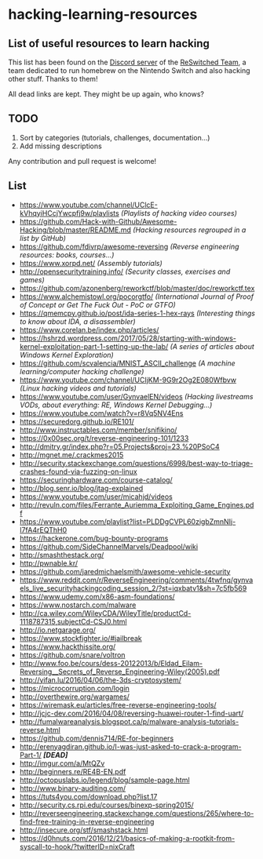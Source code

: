 # hacking-learning-resources
## List of useful resources to learn hacking

This list has been found on the [Discord server](https://discord.gg/DThbZ7z) of the [ReSwitched Team](https://reswitched.tech/), a team dedicated to run homebrew on the Nintendo Switch and also hacking other stuff. Thanks to them!

All dead links are kept. They might be up again, who knows?

## TODO

1. Sort by categories (tutorials, challenges, documentation...)
1. Add missing descriptions

Any contribution and pull request is welcome!

## List

* https://www.youtube.com/channel/UClcE-kVhqyiHCcjYwcpfj9w/playlists *(Playlists of hacking video courses)*
* https://github.com/Hack-with-Github/Awesome-Hacking/blob/master/README.md *(Hacking resources regrouped in a list by GitHub)*
* https://github.com/fdivrp/awesome-reversing *(Reverse engineering resources: books, courses...)*
* https://www.xorpd.net/ *(Assembly tutorials)*
* http://opensecuritytraining.info/ *(Security classes, exercises and games)*
* https://github.com/azonenberg/reworkctf/blob/master/doc/reworkctf.tex
* https://www.alchemistowl.org/pocorgtfo/ *(International Journal of Proof of Concept or Get The Fuck Out - PoC or GTFO)*
* https://qmemcpy.github.io/post/ida-series-1-hex-rays *(Interesting things to know about IDA, a disassembler)*
* https://www.corelan.be/index.php/articles/
* https://hshrzd.wordpress.com/2017/05/28/starting-with-windows-kernel-exploitation-part-1-setting-up-the-lab/ *(A series of articles about Windows Kernel Exploration)*
* https://github.com/scvalencia/MNIST_ASCII_challenge *(A machine learning/computer hacking challenge)*
* https://www.youtube.com/channel/UCIjKM-9G9r2Og2E080Wfbvw *(Linux hacking videos and tutorials)*
* https://www.youtube.com/user/GynvaelEN/videos *(Hacking livestreams VODs, about everything: RE, Windows Kernel Debugging...)*
* https://www.youtube.com/watch?v=r8Vq5NV4Ens
* https://securedorg.github.io/RE101/
* http://www.instructables.com/member/snifikino/
* https://0x00sec.org/t/reverse-engineering-101/1233
* http://dmitry.gr/index.php?r=05.Projects&proj=23.%20PSoC4
* http://mgnet.me/.crackmes2015
* http://security.stackexchange.com/questions/6998/best-way-to-triage-crashes-found-via-fuzzing-on-linux
* https://securinghardware.com/course-catalog/
* http://blog.senr.io/blog/jtag-explained
* https://www.youtube.com/user/micahjd/videos
* http://revuln.com/files/Ferrante_Auriemma_Exploiting_Game_Engines.pdf
* https://www.youtube.com/playlist?list=PLDDgCVPL60zigbZmnNIj-l7fA4rEQThH0
* https://hackerone.com/bug-bounty-programs
* https://github.com/SideChannelMarvels/Deadpool/wiki
* http://smashthestack.org/
* http://pwnable.kr/
* https://github.com/jaredmichaelsmith/awesome-vehicle-security
* https://www.reddit.com/r/ReverseEngineering/comments/4twfnq/gynvaels_live_securityhackingcoding_session_2/?st=iqxbatv1&sh=7c5fb569
* https://www.udemy.com/x86-asm-foundations/
* https://www.nostarch.com/malware
* http://ca.wiley.com/WileyCDA/WileyTitle/productCd-1118787315,subjectCd-CSJ0.html
* http://io.netgarage.org/
* https://www.stockfighter.io/#jailbreak
* https://www.hackthissite.org/
* https://github.com/snare/voltron
* http://www.foo.be/cours/dess-20122013/b/Eldad_Eilam-Reversing__Secrets_of_Reverse_Engineering-Wiley(2005).pdf
* http://yifan.lu/2016/04/06/the-3ds-cryptosystem/
* https://microcorruption.com/login
* http://overthewire.org/wargames/
* https://wiremask.eu/articles/free-reverse-engineering-tools/
* http://jcjc-dev.com/2016/04/08/reversing-huawei-router-1-find-uart/
* http://fumalwareanalysis.blogspot.ca/p/malware-analysis-tutorials-reverse.html
* https://github.com/dennis714/RE-for-beginners
* http://erenyagdiran.github.io/I-was-just-asked-to-crack-a-program-Part-1/ ***[DEAD]***
* http://imgur.com/a/MtQZv
* http://beginners.re/RE4B-EN.pdf
* http://octopuslabs.io/legend/blog/sample-page.html
* http://www.binary-auditing.com/
* https://tuts4you.com/download.php?list.17
* http://security.cs.rpi.edu/courses/binexp-spring2015/
* http://reverseengineering.stackexchange.com/questions/265/where-to-find-free-training-in-reverse-engineering
* http://insecure.org/stf/smashstack.html
* https://d0hnuts.com/2016/12/21/basics-of-making-a-rootkit-from-syscall-to-hook/?twitterID=nixCraft
